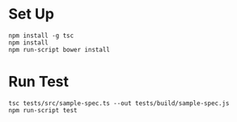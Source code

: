 Set Up
==========
```
npm install -g tsc
npm install
npm run-script bower install
```

Run Test
==========
```
tsc tests/src/sample-spec.ts --out tests/build/sample-spec.js
npm run-script test
```
